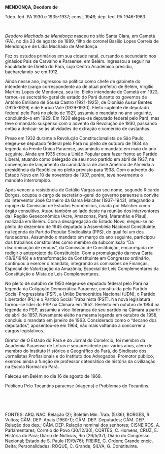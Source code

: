 **MENDONÇA, Deodoro de**

\*dep. fed. PA 1930 e 1935-1937; const. 1946; dep. fed. PA 1946-1963.

 

*Deodoro Machado de Mendonça* nasceu no sítio Santa Clara, em Cametá
(PA), no dia 23 de agosto de 1889, filho do coronel Basílio Lopes
Correia de Mendonça e de Lídia Machado de Mendonça.

Fez os estudos primários em sua cidade natal, cursando o secundário nos
ginásios Pais de Carvalho e Paraense, em Belém. Ingressou a seguir na
Faculdade de Direito do Pará, cujo Centro Acadêmico presidiu,
bacharelando-se em 1912.

Ainda nesse ano, ingressou na política como chefe de gabinete do
intendente (cargo correspondente ao de atual prefeito) de Belém,
Virgílio Martins Lopes de Mendonça, seu tio. Eleito intendente de Cametá
em 1923, tornou-se secretário-geral do estado do Pará durante os
governos de Antônio Emiliano de Sousa Castro (1921-1925), de Dionísio
Ausur Bentes (1925-1929) e de Eurico Vale (1929-1930). Eleito suplente
de deputado federal pelo Pará no pleito de 1927, assumiu o mandato no
ano seguinte, concluindo-o em 1929. Em 1930 elegeu-se deputado federal
pelo Pará, mas teve o mandato suspenso com o advento da Revolução de
1930, passando então a dedicar-se às atividades de extração e comércio
de castanhas.

Preso em 1932 durante a Revolução Constitucionalista de São Paulo,
elegeu-se deputado federal pelo Pará no pleito de outubro de 1934 na
legenda da Frente Única Paraense, assumindo o mandato em maio do ano
seguinte. Ainda em 1935 criou a União Popular para fazer frente ao
Partido Liberal, atuando como delegado de seu novo partido em abril de
1937, na convenção de lançamento da candidatura de José Américo de
Almeida a presidência da República no pleito previsto para 1938. Com o
advento do Estado Novo em 10 de novembro de 1937, porém, teve novamente
o mandato interrompido.

Após vencer a resistência de Getúlio Vargas ao seu nome, segundo Ricardo
Borges, ocupou o cargo de secretário-geral do governo paraense a convite
do interventor José Carneiro da Gama Malcher (1937-1943), integrando a
equipe da Comissão de Estudos Econômicos, criada por Malcher como órgão
consultivo. Atuou também ao lado deste na reunião dos interventores da I
Região Geoeconômica (Acre, Amazonas, Pará, Maranhão e Piauí), realizada
em Belém. Com a desagregação do Estado Novo, elegeu-se no pleito de
dezembro de 1945 deputado a Assembléia Nacional Constituinte, na legenda
do Partido Popular Sindicalista (PPS), do qual foi um dos fundadores.
Assumindo o mandato em março do ano seguinte, participou dos trabalhos
constituintes como membro da subcomissão “Da discriminação de rendas”,
da Comissão de Constituição, encarregada de redigir o anteprojeto da
Constituição. Com a promulgação da nova Carta (18/9/1946) e a
transformação da Constituinte em Congresso ordinário, continuou a
exercer o mandato, integrando as comissões de Finanças, Especial de
Valorização da Amazônia, Especial de Leis Complementares da Constituição
e Mista de Leis Complementares.

No pleito de outubro de 1950 elegeu-se deputado federal pelo Pará na
legenda da Coligação Democrática Paraense, constituída pelo Partido
Social Progressista (PSP), a União Democrática Nacional (UDN), o Partido
Libertador (PL) e o Partido Social Trabalhista (PST). Na nova
legislatura tornou-se líder do PSP na Câmara em 1952. Reeleito em
outubro de 1954 na legenda do PSP, assumiu a vice-liderança de seu
partido na Câmara a partir de abril de 1957. Novamente eleito na mesma
legenda em outubro de 1958, concluiu o mandato em janeiro de 1963.
Considerado como o “decano dos deputados”, aposentou-se em 1964, não
mais voltando a concorrer a cargos legislativos.

Diretor de O Estado do Pará e do Jornal do Comércio, foi membro da
Academia Paraense de Letras e seu presidente por vários anos, além de
membro do Instituto Histórico e Geográfico do Pará, do Sindicato dos
Jornalistas Profissionais e do Instituto dos Advogados. Promotor
público, exerceu ainda a função de professor catedrático de história da
civilização na Escola Normal do Pará.

Faleceu em Belém no dia 16 de agosto de 1968.

Publicou Pelo Tocantins paraense (viagens) e Problemas do Tocantins.

 

 

FONTES: ARQ. NAC. Relação (2); Boletim Min. Trab. (5/36); BORGES, R.
Vultos; CÂM. DEP. Anais (1960-1); CÂM. DEP. Deputados; CÂM. DEP. Relação
dos dep.; CÂM. DEP. Relação nominal dos senhores; CISNEIROS, A.
Parlamentares; Correio do Povo (30/12/30); CORTÉS, C. Homens; CRUZ, E.
História do Pará; Diário de Notícias, Rio (26/5/37); Diário do Congresso
Nacional; Estado de S. Paulo (19/9/76); FREIRE, G. Ordem; Grande encic.
Delta; Personalidades; ROQUE, C. Grande; SILVA, G. Constituinte.

 

